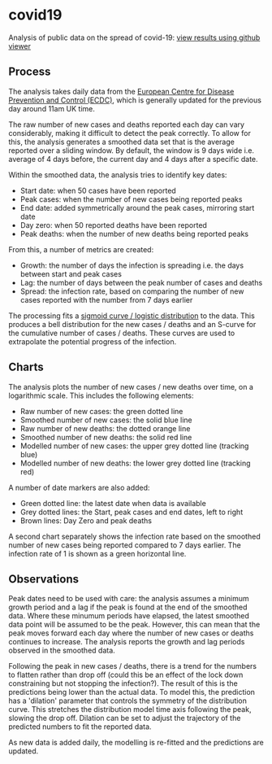 # covid19
Analysis of public data on the spread of covid-19: [view results using github viewer](covid.ipynb)

## Process
The analysis takes daily data from the [European Centre for Disease Prevention and Control (ECDC)](https://www.ecdc.europa.eu/en/publications-data/download-todays-data-geographic-distribution-covid-19-cases-worldwide), which is generally updated for the previous day around 11am UK time.

The raw number of new cases and deaths reported each day can vary considerably, making it difficult to detect the peak correctly. To allow for this, the analysis generates a smoothed data set that is the average reported over a sliding window. By default, the window is 9 days wide i.e. average of 4 days before, the current day and 4 days after a specific date.

Within the smoothed data, the analysis tries to identify key dates:
* Start date: when 50 cases have been reported
* Peak cases: when the number of new cases being reported peaks
* End date: added symmetrically around the peak cases, mirroring start date
* Day zero: when 50 reported deaths have been reported
* Peak deaths: when the number of new deaths being reported peaks

From this, a number of metrics are created:
* Growth: the number of days the infection is spreading i.e. the days between start and peak cases
* Lag: the number of days between the peak number of cases and deaths
* Spread: the infection rate, based on comparing the number of new cases reported with the number from 7 days earlier

The processing fits a [sigmoid curve / logistic distribution](https://en.wikipedia.org/wiki/Logistic_distribution) to the data. This produces a bell distribution for the new cases / deaths and an S-curve for the cumulative number of cases / deaths. These curves are used to extrapolate the potential progress of the infection.

## Charts
The analysis plots the number of new cases / new deaths over time, on a logarithmic scale. This includes the following elements:
* Raw number of new cases: the green dotted line
* Smoothed number of new cases: the solid blue line
* Raw number of new deaths: the dotted orange line
* Smoothed number of new deaths: the solid red line
* Modelled number of new cases: the upper grey dotted line (tracking blue)
* Modelled number of new deaths: the lower grey dotted line (tracking red)

A number of date markers are also added:
* Green dotted line: the latest date when data is available
* Grey dotted lines: the Start, peak cases and end dates, left to right
* Brown lines: Day Zero and peak deaths

A second chart separately shows the infection rate based on the smoothed number of new cases being reported compared to 7 days earlier. The infection rate of 1 is shown as a green horizontal line.

## Observations
Peak dates need to be used with care: the analysis assumes a minimum growth period and a lag if the peak is found at the end of the smoothed data. Where these minumum periods have elapsed, the latest smoothed data point will be assumed to be the peak. However, this can mean that the peak moves forward each day where the number of new cases or deaths continues to increase. The analysis reports the growth and lag periods observed in the smoothed data.

Following the peak in new cases / deaths, there is a trend for the numbers to flatten rather than drop off (could this be an effect of the lock down constraining but not stopping the infection?). The result of this is the predictions being lower than the actual data. To model this, the prediction has a 'dilation' parameter that controls the symmetry of the distribution curve. This stretches the distribution model time axis following the peak, slowing the drop off. Dilation can be set to adjust the trajectory of the predicted numbers to fit the reported data.

As new data is added daily, the modelling is re-fitted and the predictions are updated.
